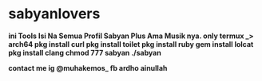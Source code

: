 # sabyanlovers
<b>ini Tools Isi Na Semua Profil Sabyan Plus Ama Musik nya. only termux _> arch64
pkg install curl
pkg install toilet
pkg install ruby
gem install lolcat
pkg install clang
chmod 777 sabyan
./sabyan

contact me ig @muhakemos_ fb ardho ainullah
